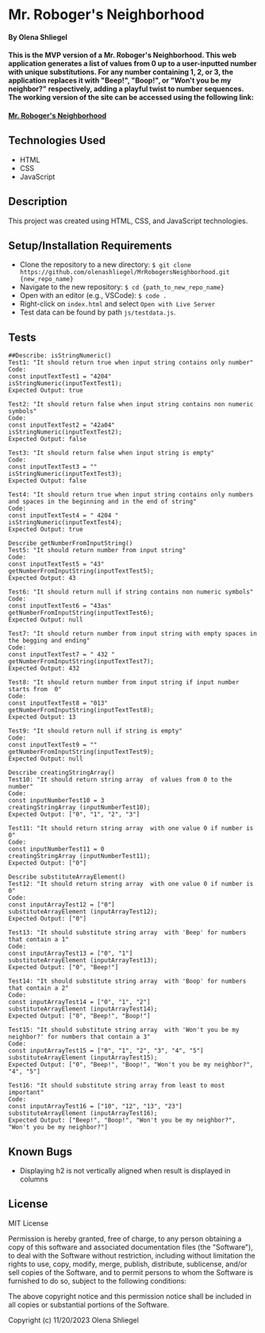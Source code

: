 # Mr. Roboger's Neighborhood

#### By **Olena Shliegel**

#### This is the MVP version of a Mr. Roboger's Neighborhood. This web application generates a list of values from 0 up to a user-inputted number with unique substitutions. For any number containing 1, 2, or 3, the application replaces it with "Beep!", "Boop!", or "Won't you be my neighbor?" respectively, adding a playful twist to number sequences. The working version of the site can be accessed using the following link:  
#### [Mr. Roboger's Neighborhood](https://olenashliegel.github.io/MrRobogersNeighborhood/)

## Technologies Used

* HTML
* CSS
* JavaScript

## Description

This project was created using HTML, CSS, and JavaScript technologies.

## Setup/Installation Requirements

* Clone the repository to a new directory: `$ git clone https://github.com/olenashliegel/MrRobogersNeighborhood.git {new_repo_name}`
* Navigate to the new repository: `$ cd {path_to_new_repo_name}`
* Open with an editor (e.g., VSCode): `$ code .`
* Right-click on `index.html` and select `Open with Live Server`
* Test data can be found by path `js/testdata.js`.

## Tests
```
##Describe: isStringNumeric()
Test1: "It should return true when input string contains only number"
Code: 
const inputTextTest1 = "4204"
isStringNumeric(inputTextTest1);
Expected Output: true  

Test2: "It should return false when input string contains non numeric symbols"
Code: 
const inputTextTest2 = "42a04"
isStringNumeric(inputTextTest2);
Expected Output: false

Test3: "It should return false when input string is empty"
Code: 
const inputTextTest3 = ""
isStringNumeric(inputTextTest3);
Expected Output: false

Test4: "It should return true when input string contains only numbers and spaces in the beginning and in the end of string"
Code: 
const inputTextTest4 = " 4204 "
isStringNumeric(inputTextTest4);
Expected Output: true

Describe getNumberFromInputString()
Test5: "It should return number from input string"
Code: 
const inputTextTest5 = "43"
getNumberFromInputString(inputTextTest5);
Expected Output: 43

Test6: "It should return null if string contains non numeric symbols"
Code: 
const inputTextTest6 = "43as"
getNumberFromInputString(inputTextTest6);
Expected Output: null

Test7: "It should return number from input string with empty spaces in the begging and ending"
Code: 
const inputTextTest7 = " 432 "
getNumberFromInputString(inputTextTest7);
Expected Output: 432

Test8: "It should return number from input string if input number starts from  0"
Code: 
const inputTextTest8 = "013"
getNumberFromInputString(inputTextTest8);
Expected Output: 13

Test9: "It should return null if string is empty"
Code: 
const inputTextTest9 = ""
getNumberFromInputString(inputTextTest9);
Expected Output: null

Describe creatingStringArray()
Test10: "It should return string array  of values from 0 to the number"
Code: 
const inputNumberTest10 = 3
creatingStringArray (inputNumberTest10);
Expected Output: ["0", "1", "2", "3"]

Test11: "It should return string array  with one value 0 if number is 0"
Code: 
const inputNumberTest11 = 0
creatingStringArray (inputNumberTest11);
Expected Output: ["0"]

Describe substituteArrayElement()
Test12: "It should return string array  with one value 0 if number is 0"
Code: 
const inputArrayTest12 = ["0"]
substituteArrayElement (inputArrayTest12);
Expected Output: ["0"]

Test13: "It should substitute string array  with 'Beep' for numbers that contain a 1"
Code: 
const inputArrayTest13 = ["0", "1"]
substituteArrayElement (inputArrayTest13);
Expected Output: ["0", "Beep!"]

Test14: "It should substitute string array  with 'Boop' for numbers that contain a 2"
Code: 
const inputArrayTest14 = ["0", "1", "2"]
substituteArrayElement (inputArrayTest14);
Expected Output: ["0", "Beep!", "Boop!"]

Test15: "It should substitute string array  with 'Won't you be my neighbor?' for numbers that contain a 3"
Code: 
const inputArrayTest15 = ["0", "1", "2", "3", "4", "5"]
substituteArrayElement (inputArrayTest15);
Expected Output: ["0", "Beep!", "Boop!", "Won't you be my neighbor?", "4", "5"]

Test16: "It should substitute string array from least to most important"
Code: 
const inputArrayTest16 = ["10", "12", "13", "23"]
substituteArrayElement (inputArrayTest16);
Expected Output: ["Beep!", "Boop!", "Won't you be my neighbor?", "Won't you be my neighbor?"]

```

## Known Bugs

* Displaying h2 is not vertically aligned when result is displayed in columns

## License

MIT License

Permission is hereby granted, free of charge, to any person obtaining a copy of this software and associated documentation files (the "Software"), to deal with the Software without restriction, including without limitation the rights to use, copy, modify, merge, publish, distribute, sublicense, and/or sell copies of the Software, and to permit persons to whom the Software is furnished to do so, subject to the following conditions:

The above copyright notice and this permission notice shall be included in all copies or substantial portions of the Software.

Copyright (c) 11/20/2023 Olena Shliegel
